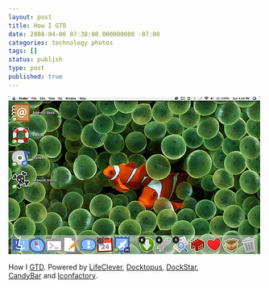 ```yaml
---
layout: post
title: How I GTD
date: 2008-04-06 07:38:00.000000000 -07:00
categories: technology photos
tags: []
status: publish
type: post
published: true
---
```

![Desktop screenshot](/assets/F0ca4HZtJ7gunfk3xjaBVJlE_r1_500.png)

How I [GTD](http://www.43folders.com/2004/09/08/getting-started-with-getting-things-done "Getting started with 'Getting Things Done'"). Powered by [LifeClever](http://www.lifeclever.com/how-to-organize-your-cluttered-desktop-and-regain-your-sanity/ "How to organize your cluttered desktop and regain your sanity"), [Docktopus](http://www.startly.com/products/docktopus.html), [DockStar](http://www.ecamm.com/mac/dockstar/), [CandyBar](http://www.panic.com/candybar/) and [Iconfactory](http://iconfactory.com/).
